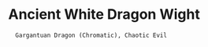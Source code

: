 # Ancient White Dragon                                              Wight

      Gargantuan Dragon (Chromatic), Chaotic Evil
